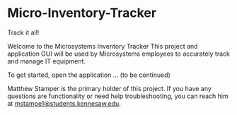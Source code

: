 # Micro-Inventory-Tracker
Track it all!

Welcome to the Microsystems Inventory Tracker
This project and application GUI will be used by Microsystems employees to accurately track and manage IT equipment.

To get started, open the application ... (to be continued)


Matthew Stamper is the primary holder of this project. If you have any questions are functionality or need help troubleshooting, you can reach him at mstampe1@students.kennesaw.edu.
